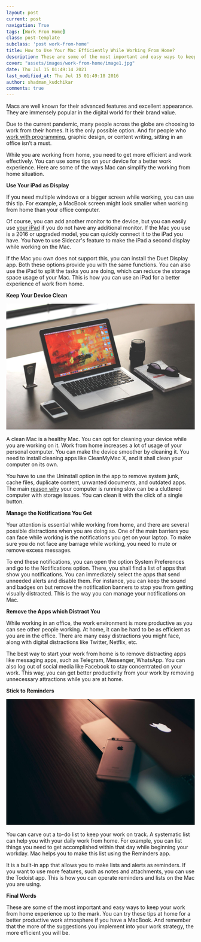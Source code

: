 ```yaml
---
layout: post
current: post
navigation: True
tags: [Work From Home]
class: post-template
subclass: 'post work-from-home'
title: How to Use Your Mac Efficiently While Working From Home?
description: These are some of the most important and easy ways to keep your work from home experience up to the mark. You can try these tips at home for a better productive work atmosphere if you have a MacBook. And remember that the more of the suggestions you implement into your work strategy, the more efficient you will be.
cover: "assets/images/work-from-home/image1.jpg"
date: Thu Jul 15 01:49:14 2021
last_modified_at: Thu Jul 15 01:49:18 2016
author: shadman_kudchikar
comments: true
---
```




Macs are well known for their advanced features and excellent appearance. They are immensely popular in the digital world for their brand value.

Due to the current pandemic, many people across the globe are choosing to work from their homes. It is the only possible option. And for people who [work with programming](https://codewithshadman.com/declarative-programming/), graphic design, or content writing, sitting in an office isn’t a must.

While you are working from home, you need to get more efficient and work effectively. You can use some tips on your device for a better work experience. Here are some of the ways Mac can simplify the working from home situation.

**Use Your iPad as Display**

If you need multiple windows or a bigger screen while working, you can use this tip. For example, a MacBook screen might look smaller when working from home than your office computer.

Of course, you can add another monitor to the device, but you can easily use [your iPad](https://www.techradar.com/in/news/mobile-computing/tablets/best-ipad-2016-how-to-choose-the-right-one-for-you-1322489) if you do not have any additional monitor. If the Mac you use is a 2016 or upgraded model, you can quickly connect it to the iPad you have. You have to use Sidecar's feature to make the iPad a second display while working on the Mac.

If the Mac you own does not support this, you can install the Duet Display app. Both these options provide you with the same functions. You can also use the iPad to split the tasks you are doing, which can reduce the storage space usage of your Mac. This is how you can use an iPad for a better experience of work from home.

**Keep Your Device Clean**

![](/assets/images/work-from-home/image2.jpg)

A clean Mac is a healthy Mac. You can opt for cleaning your device while you are working on it. Work from home increases a lot of usage of your personal computer. You can make the device smoother by cleaning it. You need to install cleaning apps like CleanMyMac X, and it shall clean your computer on its own.

You have to use the Uninstall option in the app to remove system junk, cache files, duplicate content, unwanted documents, and outdated apps. The main [reason why](https://macpaw.com/how-to/fix-mac-running-slow) your computer is running slow can be a cluttered computer with storage issues. You can clean it with the click of a single button.

**Manage the Notifications You Get**

Your attention is essential while working from home, and there are several possible distractions when you are doing so. One of the main barriers you can face while working is the notifications you get on your laptop. To make sure you do not face any barrage while working, you need to mute or remove excess messages.

To end these notifications, you can open the option System Preferences and go to the Notifications option. There, you shall find a list of apps that show you notifications. You can immediately select the apps that send unneeded alerts and disable them. For instance, you can keep the sound and badges on but remove the notification banners to stop you from getting visually distracted. This is the way you can manage your notifications on Mac.

**Remove the Apps which Distract You**

While working in an office, the work environment is more productive as you can see other people working. At home, it can be hard to be as efficient as you are in the office. There are many easy distractions you might face, along with digital distractions like Twitter, Netflix, etc.

The best way to start your work from home is to remove distracting apps like messaging apps, such as Telegram, Messenger, WhatsApp. You can also log out of social media like Facebook to stay concentrated on your work. This way, you can get better productivity from your work by removing unnecessary attractions while you are at home.

**Stick to Reminders**

![](/assets/images/work-from-home/image3.jpg)

You can carve out a to-do list to keep your work on track. A systematic list can help you with your daily work from home. For example, you can list things you need to get accomplished within that day while beginning your workday. Mac helps you to make this list using the Reminders app.

It is a built-in app that allows you to make lists and alerts as reminders. If you want to use more features, such as notes and attachments, you can use the Todoist app. This is how you can operate reminders and lists on the Mac you are using.

**Final Words**

These are some of the most important and easy ways to keep your work from home experience up to the mark. You can try these tips at home for a better productive work atmosphere if you have a MacBook. And remember that the more of the suggestions you implement into your work strategy, the more efficient you will be.
